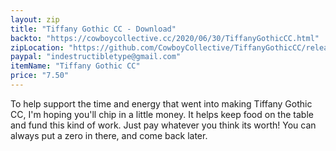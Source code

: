 ```yaml
---
layout: zip
title: "Tiffany Gothic CC - Download"
backto: "https://cowboycollective.cc/2020/06/30/TiffanyGothicCC.html"
zipLocation: "https://github.com/CowboyCollective/TiffanyGothicCC/releases/download/1.001/TiffanyGothicCC.zip"
paypal: "indestructibletype@gmail.com"
itemName: "Tiffany Gothic CC"
price: "7.50"
---
```


To help support the time and energy that went into making Tiffany Gothic CC, I'm hoping you'll chip in a little money. It helps keep food on the table and fund this kind of work. Just pay whatever you think its worth! You can always put a zero in there, and come back later.

